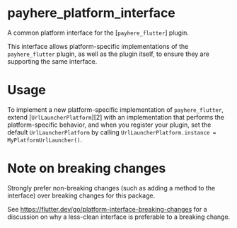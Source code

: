 # payhere_platform_interface

A common platform interface for the [`payhere_flutter`] plugin.

This interface allows platform-specific implementations of the `payhere_flutter`
plugin, as well as the plugin itself, to ensure they are supporting the
same interface.

# Usage

To implement a new platform-specific implementation of `payhere_flutter`, extend
[`UrlLauncherPlatform`][2] with an implementation that performs the
platform-specific behavior, and when you register your plugin, set the default
`UrlLauncherPlatform` by calling
`UrlLauncherPlatform.instance = MyPlatformUrlLauncher()`.

# Note on breaking changes

Strongly prefer non-breaking changes (such as adding a method to the interface)
over breaking changes for this package.

See https://flutter.dev/go/platform-interface-breaking-changes for a discussion
on why a less-clean interface is preferable to a breaking change.
